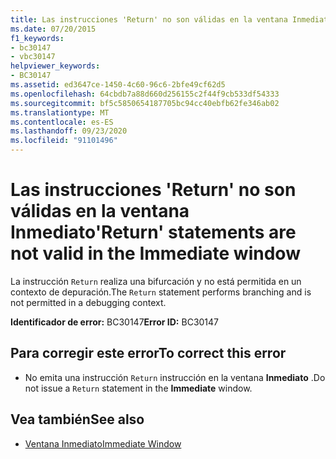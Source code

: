 ```yaml
---
title: Las instrucciones 'Return' no son válidas en la ventana Inmediato
ms.date: 07/20/2015
f1_keywords:
- bc30147
- vbc30147
helpviewer_keywords:
- BC30147
ms.assetid: ed3647ce-1450-4c60-96c6-2bfe49cf62d5
ms.openlocfilehash: 64cbdb7a88d660d256155c2f44f9cb533df54333
ms.sourcegitcommit: bf5c5850654187705bc94cc40ebfb62fe346ab02
ms.translationtype: MT
ms.contentlocale: es-ES
ms.lasthandoff: 09/23/2020
ms.locfileid: "91101496"
---
```

# <a name="return-statements-are-not-valid-in-the-immediate-window"></a><span data-ttu-id="bb4e3-102">Las instrucciones 'Return' no son válidas en la ventana Inmediato</span><span class="sxs-lookup"><span data-stu-id="bb4e3-102">'Return' statements are not valid in the Immediate window</span></span>

<span data-ttu-id="bb4e3-103">La instrucción `Return` realiza una bifurcación y no está permitida en un contexto de depuración.</span><span class="sxs-lookup"><span data-stu-id="bb4e3-103">The `Return` statement performs branching and is not permitted in a debugging context.</span></span>  
  
 <span data-ttu-id="bb4e3-104">**Identificador de error:** BC30147</span><span class="sxs-lookup"><span data-stu-id="bb4e3-104">**Error ID:** BC30147</span></span>  
  
## <a name="to-correct-this-error"></a><span data-ttu-id="bb4e3-105">Para corregir este error</span><span class="sxs-lookup"><span data-stu-id="bb4e3-105">To correct this error</span></span>  
  
- <span data-ttu-id="bb4e3-106">No emita una instrucción `Return` instrucción en la ventana **Inmediato** .</span><span class="sxs-lookup"><span data-stu-id="bb4e3-106">Do not issue a `Return` statement in the **Immediate** window.</span></span>  
  
## <a name="see-also"></a><span data-ttu-id="bb4e3-107">Vea también</span><span class="sxs-lookup"><span data-stu-id="bb4e3-107">See also</span></span>

- [<span data-ttu-id="bb4e3-108">Ventana Inmediato</span><span class="sxs-lookup"><span data-stu-id="bb4e3-108">Immediate Window</span></span>](/visualstudio/ide/reference/immediate-window)
